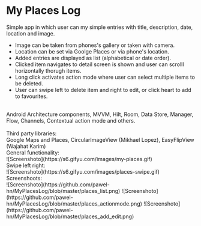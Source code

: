 # My Places Log

Simple app in which user can my simple entries with title, description, date, location and image.<br>
* Image can be taken from phones's gallery or taken with camera.<br>
* Location can be set via Goolge Places or via phone's location.<br>
* Added entries are displayed as list (alphabetical or date order).<br>
* Clicked item navigates to detail screen is shown and user can scrolll horizontally thorugh items.<br>
* Long click activates action mode where user can select multiple items to be deleted.<br>
* User can swipe left to delete item and right to edit, or click heart to add to favourites.
<br>
Android Architecture components, MVVM, Hilt, Room, Data Store, Manager, Flow, Channels, Contextual action mode and others.<br>
<br>
Third party libraries:<br>
Google Maps and Places, CircularImageView (Mikhael Lopez), EasyFlipView (Wajahat Karim)
<br>
General functionality:<br>
![Screenshoto](https://s6.gifyu.com/images/my-places.gif) <br>
Swipe left right:<br>
![Screenshoto](https://s6.gifyu.com/images/places-swipe.gif) <br>
Screenshoots:<br>
![Screenshoto](https://github.com/pawel-hn/MyPlacesLog/blob/master/places_list.png) 
![Screenshoto](https://github.com/pawel-hn/MyPlacesLog/blob/master/places_actionmode.png)
![Screenshoto](https://github.com/pawel-hn/MyPlacesLog/blob/master/places_add_edit.png)
